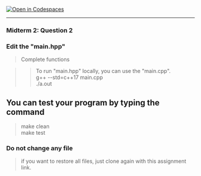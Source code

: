 [![Open in Codespaces](https://classroom.github.com/assets/launch-codespace-7f7980b617ed060a017424585567c406b6ee15c891e84e1186181d67ecf80aa0.svg)](https://classroom.github.com/open-in-codespaces?assignment_repo_id=14064041)
<!--
[A6-2] (https://prezi.com/p/edit/-xdwv8fik5xk/)

![A6-2](https://nimbus-screenshots.s3.amazonaws.com/s/ac06ba1edf608a5b180e7068287ef8c4.png) -->

---

### Midterm 2: Question 2

### Edit the "main.hpp"

> Complete functions <br>

> > To run "main.hpp" locally, you can use the "main.cpp". <br>
> > g++ --std=c++17 main.cpp <br>
> > ./a.out

<!--
### 👓 Watch:

- [Vector Insertion and Deletion [Lab7-11]](https://youtu.be/bu4Ab1UN_m0) -->

## You can test your program by typing the command

> make clean <br>
> make test

### Do not change any file

> if you want to restore all files, just clone again with this assignment link.
